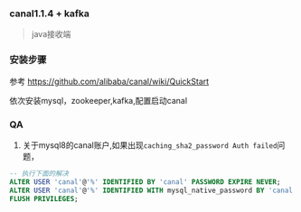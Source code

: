 ### canal1.1.4 + kafka 

> java接收端

### 安装步骤
参考 https://github.com/alibaba/canal/wiki/QuickStart

依次安装mysql，zookeeper,kafka,配置启动canal

### QA

1. 关于mysql8的canal账户,如果出现`caching_sha2_password Auth failed`问题，
```sql
-- 执行下面的解决
ALTER USER 'canal'@'%' IDENTIFIED BY 'canal' PASSWORD EXPIRE NEVER;
ALTER USER 'canal'@'%' IDENTIFIED WITH mysql_native_password BY 'canal';
FLUSH PRIVILEGES;
```

